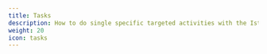 ```yaml
---
title: Tasks
description: How to do single specific targeted activities with the Istio system.
weight: 20
icon: tasks
---
```

